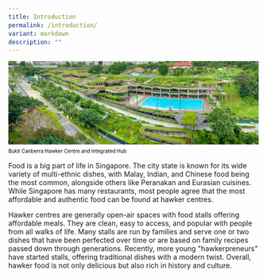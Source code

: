 ```yaml
---
title: Introduction
permalink: /introduction/
variant: markdown
description: ""
---
```

![](/images/Hawkersdigital/cover_1_sample.jpg)
<span style="font-weight: 400; font-size: 10px; font-style: normal; color:#000000">Bukit Canberra Hawker Centre and Integrated Hub</span>

Food is a big part of life in Singapore. The city state is known for its wide variety of multi-ethnic dishes, with Malay, Indian, and Chinese food being the most common, alongside others like Peranakan and Eurasian cuisines. While Singapore has many restaurants, most people agree that the most affordable and authentic food can be found at hawker centres.

Hawker centres are generally open-air spaces with food stalls offering affordable meals. They are clean, easy to access, and popular with people from all walks of life. Many stalls are run by families and serve one or two dishes that have been perfected over time or are based on family recipes passed down through generations. Recently, more young "hawkerpreneurs" have started stalls, offering traditional dishes with a modern twist. Overall, hawker food is not only delicious but also rich in history and culture.